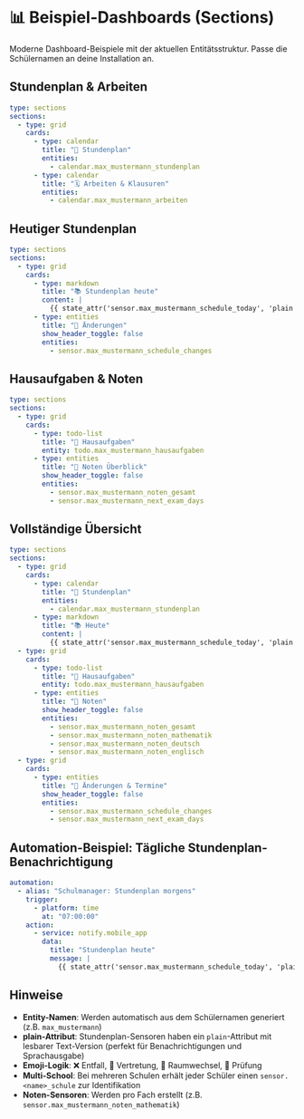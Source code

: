# 📊 Beispiel-Dashboards (Sections)

Moderne Dashboard-Beispiele mit der aktuellen Entitätsstruktur. Passe die Schülernamen an deine Installation an.

## Stundenplan & Arbeiten

```yaml
type: sections
sections:
  - type: grid
    cards:
      - type: calendar
        title: "📅 Stundenplan"
        entities:
          - calendar.max_mustermann_stundenplan
      - type: calendar
        title: "🗓️ Arbeiten & Klausuren"
        entities:
          - calendar.max_mustermann_arbeiten
```

## Heutiger Stundenplan

```yaml
type: sections
sections:
  - type: grid
    cards:
      - type: markdown
        title: "📚 Stundenplan heute"
        content: |
          {{ state_attr('sensor.max_mustermann_schedule_today', 'plain') }}
      - type: entities
        title: "🔔 Änderungen"
        show_header_toggle: false
        entities:
          - sensor.max_mustermann_schedule_changes
```

## Hausaufgaben & Noten

```yaml
type: sections
sections:
  - type: grid
    cards:
      - type: todo-list
        title: "📝 Hausaufgaben"
        entity: todo.max_mustermann_hausaufgaben
      - type: entities
        title: "🧮 Noten Überblick"
        show_header_toggle: false
        entities:
          - sensor.max_mustermann_noten_gesamt
          - sensor.max_mustermann_next_exam_days
```

## Vollständige Übersicht

```yaml
type: sections
sections:
  - type: grid
    cards:
      - type: calendar
        title: "📅 Stundenplan"
        entities:
          - calendar.max_mustermann_stundenplan
      - type: markdown
        title: "📚 Heute"
        content: |
          {{ state_attr('sensor.max_mustermann_schedule_today', 'plain') }}
  - type: grid
    cards:
      - type: todo-list
        title: "📝 Hausaufgaben"
        entity: todo.max_mustermann_hausaufgaben
      - type: entities
        title: "🧮 Noten"
        show_header_toggle: false
        entities:
          - sensor.max_mustermann_noten_gesamt
          - sensor.max_mustermann_noten_mathematik
          - sensor.max_mustermann_noten_deutsch
          - sensor.max_mustermann_noten_englisch
  - type: grid
    cards:
      - type: entities
        title: "🔔 Änderungen & Termine"
        show_header_toggle: false
        entities:
          - sensor.max_mustermann_schedule_changes
          - sensor.max_mustermann_next_exam_days
```

## Automation-Beispiel: Tägliche Stundenplan-Benachrichtigung

```yaml
automation:
  - alias: "Schulmanager: Stundenplan morgens"
    trigger:
      - platform: time
        at: "07:00:00"
    action:
      - service: notify.mobile_app
        data:
          title: "Stundenplan heute"
          message: |
            {{ state_attr('sensor.max_mustermann_schedule_today', 'plain') }}
```

## Hinweise

- **Entity-Namen**: Werden automatisch aus dem Schülernamen generiert (z.B. `max_mustermann`)
- **plain-Attribut**: Stundenplan-Sensoren haben ein `plain`-Attribut mit lesbarer Text-Version (perfekt für Benachrichtigungen und Sprachausgabe)
- **Emoji-Logik**: ❌ Entfall, 🔁 Vertretung, 🚪 Raumwechsel, 📝 Prüfung
- **Multi-School**: Bei mehreren Schulen erhält jeder Schüler einen `sensor.<name>_schule` zur Identifikation
- **Noten-Sensoren**: Werden pro Fach erstellt (z.B. `sensor.max_mustermann_noten_mathematik`)
